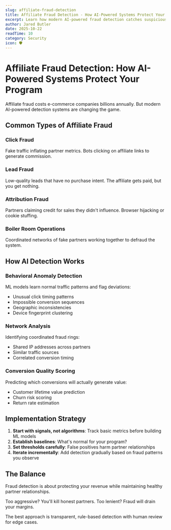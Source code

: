 ```yaml
---
slug: affiliate-fraud-detection
title: Affiliate Fraud Detection - How AI-Powered Systems Protect Your Program
excerpt: Learn how modern AI-powered fraud detection catches suspicious activity before it costs you money.
author: Jared Butler
date: 2025-10-22
readTime: 10
category: Security
icon: 🛡️
---
```


# Affiliate Fraud Detection: How AI-Powered Systems Protect Your Program

Affiliate fraud costs e-commerce companies billions annually. But modern AI-powered detection systems are changing the game.

## Common Types of Affiliate Fraud

### Click Fraud
Fake traffic inflating partner metrics. Bots clicking on affiliate links to generate commission.

### Lead Fraud
Low-quality leads that have no purchase intent. The affiliate gets paid, but you get nothing.

### Attribution Fraud
Partners claiming credit for sales they didn't influence. Browser hijacking or cookie stuffing.

### Boiler Room Operations
Coordinated networks of fake partners working together to defraud the system.

## How AI Detection Works

### Behavioral Anomaly Detection
ML models learn normal traffic patterns and flag deviations:
- Unusual click timing patterns
- Impossible conversion sequences
- Geographic inconsistencies
- Device fingerprint clustering

### Network Analysis
Identifying coordinated fraud rings:
- Shared IP addresses across partners
- Similar traffic sources
- Correlated conversion timing

### Conversion Quality Scoring
Predicting which conversions will actually generate value:
- Customer lifetime value prediction
- Churn risk scoring
- Return rate estimation

## Implementation Strategy

1. **Start with signals, not algorithms**: Track basic metrics before building ML models
2. **Establish baselines**: What's normal for your program?
3. **Set thresholds carefully**: False positives harm partner relationships
4. **Iterate incrementally**: Add detection gradually based on fraud patterns you observe

## The Balance

Fraud detection is about protecting your revenue while maintaining healthy partner relationships.

Too aggressive? You'll kill honest partners.
Too lenient? Fraud will drain your margins.

The best approach is transparent, rule-based detection with human review for edge cases.
